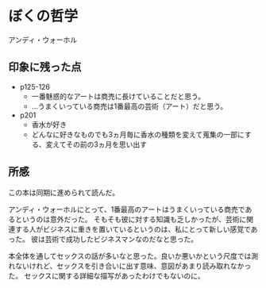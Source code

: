 # ぼくの哲学
アンディ・ウォーホル


## 印象に残った点
* p125-126
    * 一番魅惑的なアートは商売に長けていることだと思う。
    * ...うまくいっている商売は1番最高の芸術（アート）だと思う。
* p201
    * 香水が好き
    * どんなに好きなものでも3ヵ月毎に香水の種類を変えて蒐集の一部にする、変えてその前の3ヵ月を思い出す

## 所感
この本は同期に進められて読んだ。

アンディ・ウォーホルにとって、1番最高のアートはうまくいっている商売であるというのは意外だった。
そもそも彼に対する知識も乏しかったが、芸術に関連する人がビジネスに重きを置いているというのは、私にとって新しい感覚であった。
彼は芸術で成功したビジネスマンなのだなと思った。

本全体を通してセックスの話が多いなと思った。良いか悪いかという尺度では測れないけれど、セックスを引き合いに出す意味、意図があまり読み取れなかった。
セックスに関する詳細な描写があったわけでもないのに。
